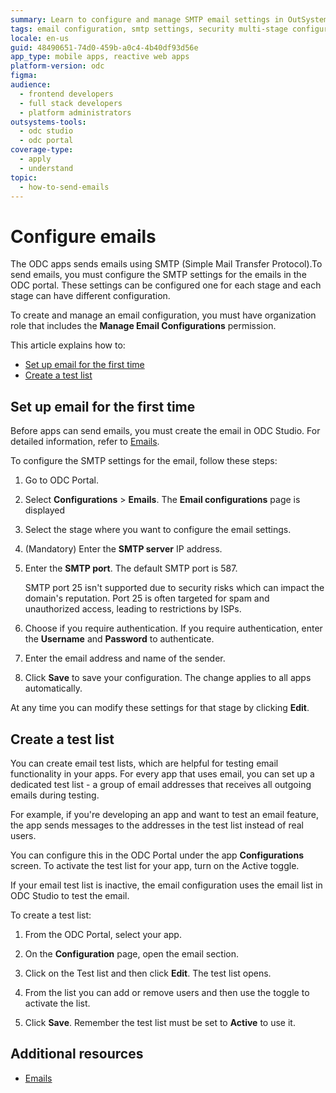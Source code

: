 ```yaml
---
summary: Learn to configure and manage SMTP email settings in OutSystems Developer Cloud (ODC) for app stages.
tags: email configuration, smtp settings, security multi-stage configuration, cloud services
locale: en-us
guid: 48490651-74d0-459b-a0c4-4b40df93d56e
app_type: mobile apps, reactive web apps
platform-version: odc
figma:
audience:
  - frontend developers
  - full stack developers
  - platform administrators
outsystems-tools:
  - odc studio
  - odc portal
coverage-type:
  - apply
  - understand
topic:
  - how-to-send-emails
---
```


# Configure emails

The ODC apps sends emails using SMTP (Simple Mail Transfer Protocol).To send emails, you must configure the SMTP settings for the emails in the ODC portal. These settings can be configured one for each stage and each stage can have different configuration.

To create and manage an email configuration, you must have organization role that includes the **Manage Email Configurations** permission.

This article explains how to:

* [Set up email for the first time](#set-up-email-for-the-first-time)
* [Create a test list](#create-a-test-list) 

## Set up email for the first time

Before apps can send emails, you must create the email in ODC Studio. For detailed information, refer to [Emails](../building-apps/sending-emails/intro.md#getting-started).

To configure the SMTP settings for the email, follow these steps:

1. Go to ODC Portal.

1. Select **Configurations** > **Emails**. 
The **Email configurations** page is displayed  

1. Select the stage where you want to configure the email settings.

1. (Mandatory) Enter the **SMTP server** IP address.

1. Enter the **SMTP port**. The default SMTP port is 587.  

    <div class="info" markdown="1">

    SMTP port 25 isn't supported due to security risks which can impact the domain's reputation. Port 25 is often targeted for spam and unauthorized access, leading to restrictions by ISPs.

    </div>

1. Choose if you require authentication. If you require authentication, enter the **Username** and **Password** to authenticate.

1. Enter the email address and name of the sender.

1. Click **Save** to save your configuration. The change applies to all apps automatically.

At any time you can modify these settings for that stage by clicking **Edit**.

## Create a test list

You can create email test lists, which are helpful for testing email functionality in your apps. For every app that uses email, you can set up a dedicated test list - a group of email addresses that receives all outgoing emails during testing.

For example, if you're developing an app and want to test an email feature, the app sends messages to the addresses in the test list instead of real users.

You can configure this in the ODC Portal under the app **Configurations** screen. To activate the test list for your app, turn on the Active toggle.

<div class="info" markdown="1">

If your email test list is inactive, the email configuration uses the email list in ODC Studio to test the email.

</div>

To create a test list:

1. From the ODC Portal, select your app.

1. On the **Configuration** page, open the email section.

1. Click on the Test list and then click **Edit**. The test list opens.

1. From the list you can add or remove users and then use the toggle to activate the list.  

1. Click **Save**. Remember the test list must be set to **Active** to use it.

## Additional resources

* [Emails](../building-apps/sending-emails/intro.md)

